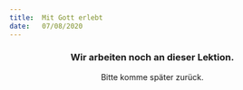 ```yaml
---
title:  Mit Gott erlebt
date:   07/08/2020
---
```


### <center>Wir arbeiten noch an dieser Lektion.</center>
<center>Bitte komme später zurück.</center>